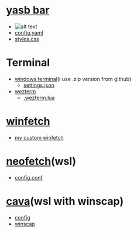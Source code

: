 # [yasb bar](https://github.com/da-rth/yasb)
* ![alt text]()
* [config.yaml]()
* [styles.css]()

# Terminal
* [windows terminal](https://github.com/microsoft/terminal)(I use .zip version from github)
   - [settings.json]()
* [wezterm](https://wezfurlong.org/wezterm/index.html)
   - [.wezterm.lua]()

# [winfetch](https://github.com/lptstr/winfetch)
* [my custom winfetch](https://github.com/Rifqi2007c/winfetch-custom-theme)

# [neofetch](https://github.com/dylanaraps/neofetch)(wsl)
* [config.conf]()

# [cava](https://github.com/karlstav/cava)(wsl with winscap)
* [config]()
* [winscap](https://github.com/quantum5/winscap)

